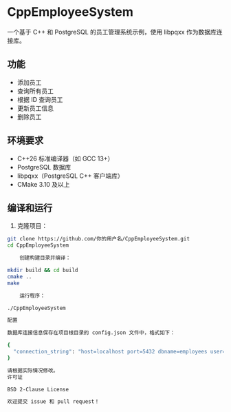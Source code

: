 # CppEmployeeSystem

一个基于 C++ 和 PostgreSQL 的员工管理系统示例，使用 libpqxx 作为数据库连接库。

## 功能

- 添加员工
- 查询所有员工
- 根据 ID 查询员工
- 更新员工信息
- 删除员工

## 环境要求

- C++26 标准编译器（如 GCC 13+）
- PostgreSQL 数据库
- libpqxx（PostgreSQL C++ 客户端库）
- CMake 3.10 及以上

## 编译和运行

1. 克隆项目：

```bash
git clone https://github.com/你的用户名/CppEmployeeSystem.git
cd CppEmployeeSystem

    创建构建目录并编译：

mkdir build && cd build
cmake ..
make

    运行程序：

./CppEmployeeSystem

配置

数据库连接信息保存在项目根目录的 config.json 文件中，格式如下：

{
  "connection_string": "host=localhost port=5432 dbname=employees user=postgres password=你的密码"
}

请根据实际情况修改。
许可证

BSD 2-Clause License

欢迎提交 issue 和 pull request！